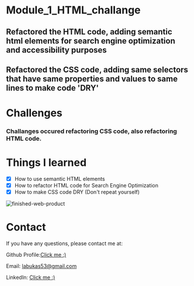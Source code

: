 # Module_1_HTML_challange

## Refactored the HTML code, adding semantic html elements for search engine optimization and accessibility purposes

## Refactored the CSS code, adding same selectors that have same properties and values to same lines to make code 'DRY'

# Challenges

### Challanges occured refactoring CSS code, also refactoring HTML code.

# Things I learned

- [x] How to use semantic HTML elements
- [x] How to refactor HTML code for Search Engine Optimization
- [x] How to make CSS code DRY (Don't repeat yourself)

![finished-web-product](https://user-images.githubusercontent.com/87778570/197587999-f3c58a26-b773-4c48-83c6-d89b2616443a.png)

# Contact

If you have any questions, please contact me at:

Github Profile:[Click me :)](https://github.com/JackLabukas)

Email: labukas53@gmail.com

LinkedIn: [Click me :)](https://www.linkedin.com/in/jack-labukas-5bb038b7/)
